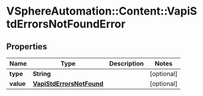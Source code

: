 # VSphereAutomation::Content::VapiStdErrorsNotFoundError

## Properties
Name | Type | Description | Notes
------------ | ------------- | ------------- | -------------
**type** | **String** |  | [optional] 
**value** | [**VapiStdErrorsNotFound**](VapiStdErrorsNotFound.md) |  | [optional] 


